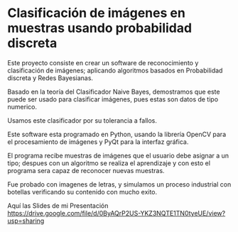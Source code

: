 # Clasificación de imágenes en muestras usando probabilidad discreta
Este proyecto consiste en crear un software de reconocimiento y clasificación de imágenes; aplicando algoritmos basados en Probabilidad discreta y Redes Bayesianas.

Basado en la teoría del Clasificador Naive Bayes, demostramos que este puede ser usado para clasificar imágenes, pues estas son datos de tipo numerico.

Usamos este clasificador por su tolerancia a fallos.

Este software esta programado en Python, usando la librería OpenCV para el procesamiento de imágenes y PyQt para la interfaz gráfica.

El programa recibe muestras de imágenes que el usuario debe asignar a un tipo; despues con un algoritmo se realiza el aprendizaje y con esto el programa sera capaz de reconocer nuevas muestras.

Fue probado con imagenes de letras, y simulamos un proceso industrial con botellas verificando su contenido con mucho exito.

 Aquí las Slides de mi Presentación
 https://drive.google.com/file/d/0ByAQrP2US-YKZ3NQTE1TN0tyeUE/view?usp=sharing
